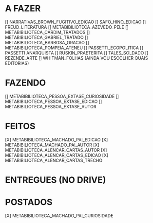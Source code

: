 
# A FAZER

[] NARRATIVAS_BROWN_FUGITIVO_EDICAO
[] SAFO_HINO_EDICAO
[] FREUD_LITERATURA
[] METABIBILIOTECA_AZEVEDO_PELE
[] METABIBILIOTECA_CARDIM_TRATADOS
[] METABIBILIOTECA_GABRIEL_TRATADO
[] METABIBILIOTECA_BARBOSA_ORACAO
[] METABIBILIOTECA_POMPEIA_ATENEU
[] PASSETTI_ECOPOLITICA
[] PASSETTI ANARQUISTA
[] RUSKIN_PRAETERITA
[] TALES_SOLDADO
[] REZENDE_ARTE
[] WHITMAN_FOLHAS
(AINDA VOU ESCOLHER QUAIS EDITORIAS)

# FAZENDO 

[] METABIBILIOTECA_PESSOA_EXTASE_CURIOSIDADE
[] METABIBILIOTECA_PESSOA_EXTASE_EDICAO
[] METABIBILIOTECA_PESSOA_EXTASE_AUTOR

# FEITOS

[X] METABIBILIOTECA_MACHADO_PAI_EDICAO
[X] METABIBILIOTECA_MACHADO_PAI_AUTOR
[X] METABIBILIOTECA_ALENCAR_CARTAS_AUTOR
[X] METABIBILIOTECA_ALENCAR_CARTAS_EDICAO
[X] METABIBILIOTECA_ALENCAR_CARTAS_TRECHO


# ENTREGUES (NO DRIVE)


# POSTADOS


[X] METABIBILIOTECA_MACHADO_PAI_CURIOSIDADE 